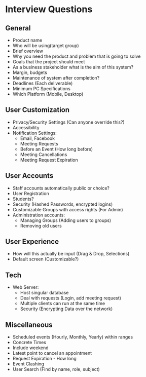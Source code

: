# Interview Questions

## General
- Product name
- Who will be using(target group)
- Brief overview
- Why you need the product and problem that is going to solve
- Goals that the project should meet
- As a business stakeholder what is the aim of this system?
- Margin, budgets
- Maintenance of system after completion?
- Deadlines (Each deliverable)
- Minimum PC Specifications
- Which Platform (Mobile, Desktop)

## User Customization
- Privacy/Security Settings (Can anyone override this?)
- Accessibility
- Notification Settings:
	- Email, Facebook
	- Meeting Requests
	- Before an Event (How long before)
	- Meeting Cancellations
	- Meeting Request Expiration

## User Accounts
- Staff accounts automatically public or choice?
- User Registration
- Students?
- Security (Hashed Passwords, encrypted logins)
- Customizable Groups with access rights (For Admin)
- Administration accounts:
	- Managing Groups (Adding users to groups)
	- Removing old users

## User Experience
- How will this actually be input (Drag & Drop, Selections)
- Default screen (Customizable?)

## Tech
- Web Server:
	- Host singular database
	- Deal with requests (Login, add meeting request)
	- Multiple clients can run at the same time
	- Security (Encrypting Data over the network)

## Miscellaneous
- Scheduled events (Hourly, Monthly, Yearly) within ranges
- Concrete Times
- Include weekend
- Latest point to cancel an appointment
- Request Expiration - How long
- Event Clashing
- User Search (Find by name, role, subject)
